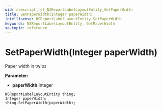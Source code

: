```yaml
---
uid: crmscript_ref_NSReportLabelLayoutEntity_SetPaperWidth
title: SetPaperWidth(Integer paperWidth)
intellisense: NSReportLabelLayoutEntity.SetPaperWidth
keywords: NSReportLabelLayoutEntity, GetPaperWidth
so.topic: reference
---
```


# SetPaperWidth(Integer paperWidth)

Paper width in twips

**Parameter:** 
* **paperWidth** Integer

```crmscript
NSReportLabelLayoutEntity thing;
Integer paperWidth;
thing.SetPaperWidth(paperWidth);
```

